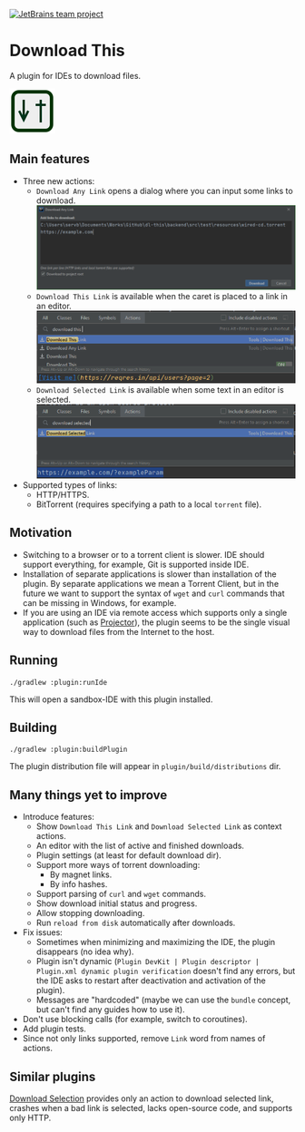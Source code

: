 [![JetBrains team project](http://jb.gg/badges/team.svg)](https://confluence.jetbrains.com/display/ALL/JetBrains+on+GitHub)

# Download This
A plugin for IDEs to download files.

![Plugin Icon](plugin/src/main/resources/META-INF/pluginIcon.svg)

## Main features
* Three new actions:
    * `Download Any Link` opens a dialog where you can input some links to download.
    ![DAL Screenshot](docs/screenshots/DownloadAnyLink.png)
    * `Download This Link` is available when the caret is placed to a link in an editor.
    ![DTL Screenshot](docs/screenshots/DownloadThisLink.png)
    * `Download Selected Link` is available when some text in an editor is selected.
    ![DSL Screenshot](docs/screenshots/DownloadSelectedLink.png)
* Supported types of links:
    * HTTP/HTTPS.
    * BitTorrent (requires specifying a path to a local `torrent` file).

## Motivation
* Switching to a browser or to a torrent client is slower. IDE should support everything, for example, Git is supported inside IDE.
* Installation of separate applications is slower than installation of the plugin. By separate applications we mean a Torrent Client, but in the future we want to support the syntax of `wget` and `curl` commands that can be missing in Windows, for example.
* If you are using an IDE via remote access which supports only a single application (such as [Projector](https://github.com/JetBrains/projector-server/blob/master/docs/Projector.md)), the plugin seems to be the single visual way to download files from the Internet to the host.

## Running
```shell script
./gradlew :plugin:runIde
```

This will open a sandbox-IDE with this plugin installed.

## Building
```shell script
./gradlew :plugin:buildPlugin
```

The plugin distribution file will appear in `plugin/build/distributions` dir.

## Many things yet to improve
* Introduce features:
    * Show `Download This Link` and `Download Selected Link` as context actions.
    * An editor with the list of active and finished downloads.
    * Plugin settings (at least for default download dir).
    * Support more ways of torrent downloading:
        * By magnet links.
        * By info hashes.
    * Support parsing of `curl` and `wget` commands.
    * Show download initial status and progress.
    * Allow stopping downloading.
    * Run `reload from disk` automatically after downloads.
* Fix issues:
    * Sometimes when minimizing and maximizing the IDE, the plugin disappears (no idea why).
    * Plugin isn't dynamic (`Plugin DevKit | Plugin descriptor | Plugin.xml dynamic plugin verification` doesn't find any errors, but the IDE asks to restart after deactivation and activation of the plugin).
    * Messages are "hardcoded" (maybe we can use the `bundle` concept, but can't find any guides how to use it).
* Don't use blocking calls (for example, switch to coroutines).
* Add plugin tests.
* Since not only links supported, remove `Link` word from names of actions.

## Similar plugins
[Download Selection](https://plugins.jetbrains.com/plugin/7250-download-selection) provides only an action to download selected link, crashes when a bad link is selected, lacks open-source code, and supports only HTTP.
